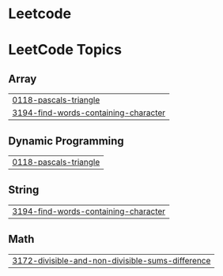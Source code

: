 # Leetcode
<!---LeetCode Topics Start-->
# LeetCode Topics
## Array
|  |
| ------- |
| [0118-pascals-triangle](https://github.com/kartik-18/Leetcode/tree/master/0118-pascals-triangle) |
| [3194-find-words-containing-character](https://github.com/kartik-18/Leetcode/tree/master/3194-find-words-containing-character) |
## Dynamic Programming
|  |
| ------- |
| [0118-pascals-triangle](https://github.com/kartik-18/Leetcode/tree/master/0118-pascals-triangle) |
## String
|  |
| ------- |
| [3194-find-words-containing-character](https://github.com/kartik-18/Leetcode/tree/master/3194-find-words-containing-character) |
## Math
|  |
| ------- |
| [3172-divisible-and-non-divisible-sums-difference](https://github.com/kartik-18/Leetcode/tree/master/3172-divisible-and-non-divisible-sums-difference) |
<!---LeetCode Topics End-->